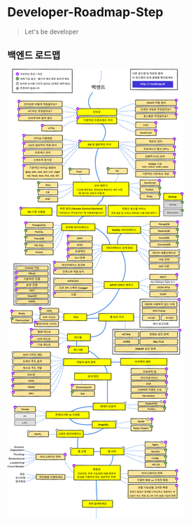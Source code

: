 # Developer-Roadmap-Step

> Let's be developer

## 백엔드 로드맵
![Back-end Roadmap](./img/backend_roadmap.png)


